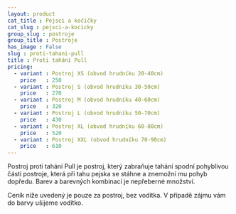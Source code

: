 ```yaml
---
layout: product
cat_title : Pejsci a kočičky
cat_slug : pejsci-a-kocicky
group_slug : postroje
group_title : Postroje
has_image : False
slug : proti-tahani-pull
title : Proti tahání Pull
pricing:
  - variant : Postroj XS (obvod hrudníku 20-40cm)
    price   : 250
  - variant : Postroj S (obvod hrudníku 30-50cm)
    price   : 270
  - variant : Postroj M (obvod hrudníku 40-60cm)
    price   : 320
  - variant : Postroj L (obvod hrudníku 50-70cm)
    price   : 430
  - variant : Postroj XL (obvod hrudníku 60-80cm)
    price   : 520
  - variant : Postroj XXL (obvod hrudníku 70-90cm)
    price   : 610
---
```


Postroj proti tahání Pull je postroj, který zabraňuje tahání spodní pohyblivou částí postroje, která při tahu pejska se stáhne a znemožní mu pohyb dopředu. Barev a barevných kombinací je nepřeberné množství.

Ceník níže uvedený je pouze za postroj, bez vodítka. V případě zájmu vám do barvy ušijeme vodítko.

